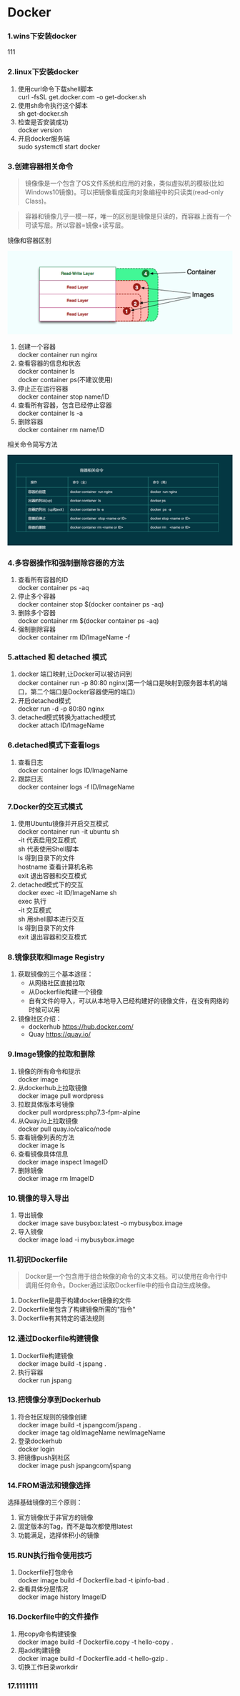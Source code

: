 # Docker

### 1.wins下安装docker

111

### 2.linux下安装docker
 
 1. 使用curl命令下载shell脚本<br/>
    curl -fsSL get.docker.com -o get-docker.sh
 2. 使用sh命令执行这个脚本<br/>
    sh get-docker.sh
 3. 检查是否安装成功<br/>
    docker version
 4. 开启docker服务端<br/>
    sudo systemctl start docker

### 3.创建容器相关命令

> 镜像像是一个包含了OS文件系统和应用的对象，类似虚拟机的模板(比如Windows10镜像)。可以把镜像看成面向对象编程中的只读类(read-only Class)。

> 容器和镜像几乎一模一样，唯一的区别是镜像是只读的，而容器上面有一个可读写层。所以容器=镜像+读写层。

镜像和容器区别

![](https://github.com/tianshaojun/Docker/blob/master/img/01.jpg)

 1. 创建一个容器<br/>
    docker container run nginx
 2. 查看容器的信息和状态<br/>
    docker container ls<br/>
    docker container ps(不建议使用)
 3. 停止正在运行容器<br/>
    docker container stop name/ID
 4. 查看所有容器，包含已经停止容器<br/>
    docker container ls -a
 5. 删除容器<br/>
    docker container rm name/ID

相关命令简写方法

![](https://github.com/tianshaojun/Docker/blob/master/img/02.png)

### 4.多容器操作和强制删除容器的方法

 1. 查看所有容器的ID<br/>
    docker container ps -aq
 2. 停止多个容器<br/>
    docker container stop $(docker container ps -aq)
 3. 删除多个容器<br/>
    docker container rm $(docker container ps -aq)
 4. 强制删除容器<br/>
    docker container rm ID/ImageName -f

### 5.attached 和 detached 模式

 1. docker 端口映射,让Docker可以被访问到<br/>
    docker container run -p 80:80 nginx(第一个端口是映射到服务器本机的端口，第二个端口是Docker容器使用的端口)
 2. 开启detached模式<br/>
    docker run -d -p 80:80 nginx
 3. detached模式转换为attached模式<br/>
    docker attach  ID/ImageName
 
### 6.detached模式下查看logs
 
 1. 查看日志<br/>
    docker container logs ID/ImageName
 2. 跟踪日志<br/>
    docker container logs -f ID/ImageName
    
### 7.Docker的交互式模式

 1. 使用Ubuntu镜像并开启交互模式<br/>
    docker container run -it ubuntu sh<br/>
    -it 代表启用交互模式<br/>
    sh 代表使用Shell脚本<br/>
    ls  得到目录下的文件<br/>
    hostname  查看计算机名称<br/>
    exit  退出容器和交互模式<br/>
 2. detached模式下的交互<br/>
    docker exec -it ID/ImageName sh<br/>
    exec  执行<br/>
    -it  交互模式<br/>
    sh  用shell脚本进行交互<br/>
    ls  得到目录下的文件<br/>
    exit  退出容器和交互模式<br/>
    
### 8.镜像获取和Image Registry

 1. 获取镜像的三个基本途径：
    + 从网络社区直接拉取
    + 从Dockerfile构建一个镜像
    + 自有文件的导入，可以从本地导入已经构建好的镜像文件，在没有网络的时候可以用
 2. 镜像社区介绍：<br/>
    + dockerhub   https://hub.docker.com/
    + Quay   https://quay.io/

### 9.Image镜像的拉取和删除

 1. 镜像的所有命令和提示<br/>
    docker image
 2. 从dockerhub上拉取镜像<br/>
    docker image pull wordpress
 3. 拉取具体版本号镜像<br/>
    docker pull wordpress:php7.3-fpm-alpine
 4. 从Quay.io上拉取镜像<br/>
    docker pull quay.io/calico/node
 5. 查看镜像列表的方法<br/>
    docker image ls
 6. 查看镜像具体信息<br/>
    docker image inspect ImageID
 7. 删除镜像<br/>
    docker image rm ImageID

### 10.镜像的导入导出
  1. 导出镜像<br/>
     docker image save busybox:latest -o mybusybox.image
  2. 导入镜像<br/>
     docker image load -i mybusybox.image
     
### 11.初识Dockerfile

> Docker是一个包含用于组合映像的命令的文本文档。可以使用在命令行中调用任何命令。Docker通过读取Dockerfile中的指令自动生成映像。

  1. Dockerfile是用于构建docker镜像的文件<br/>
  2. Dockerfile里包含了构建镜像所需的"指令"<br/>
  3. Dockerfile有其特定的语法规则<br/>
  
### 12.通过Dockerfile构建镜像

  1. Dockerfile构建镜像<br/>
     docker image build -t jspang .
  2. 执行容器<br/>
     docker run jspang
     
### 13.把镜像分享到Dockerhub

  1. 符合社区规则的镜像创建<br/>
     docker image build -t jspangcom/jspang .<br/>
     docker image tag oldImageName newImageName
  2. 登录dockerhub<br/>
     docker login
  3. 把镜像push到社区<br/>
     docker image push jspangcom/jspang
     
### 14.FROM语法和镜像选择
 
  选择基础镜像的三个原则：<br/>
  1. 官方镜像优于非官方的镜像<br/>
  2. 固定版本的Tag，而不是每次都使用latest<br/>
  3. 功能满足，选择体积小的镜像<br/>

### 15.RUN执行指令使用技巧

  1. Dockerfile打包命令<br/>
     docker image build -f Dockerfile.bad -t ipinfo-bad .<br/>
  2. 查看具体分层情况<br/>
     docker image history ImageID
     
### 16.Dockerfile中的文件操作

  1. 用copy命令构建镜像<br/>
     docker image build -f Dockerfile.copy -t hello-copy .<br/>
  2. 用add构建镜像<br/>
     docker image build -f Dockerfile.add -t hello-gzip .
  3. 切换工作目录workdir
     
### 17.1111111







     
     
     
     
    
